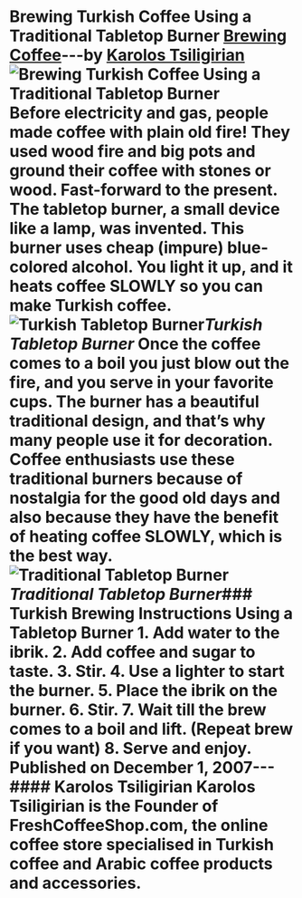 # Brewing Turkish Coffee Using a Traditional Tabletop Burner [Brewing Coffee](https://ineedcoffee.com/section/brewing-coffee/)---by [Karolos Tsiligirian](https://ineedcoffee.com/by/karolos-tsiligirian/)![Brewing Turkish Coffee Using a Traditional Tabletop Burner](https://ineedcoffee.com/images/posts/brewing-turkish-coffee-using-a-traditional-tabletop-burner/tabletop_burner_ring.jpg) Before electricity and gas, people made coffee with plain old fire! They used wood fire and big pots and ground their coffee with stones or wood. Fast-forward to the present. The tabletop burner, a small device like a lamp, was invented. This burner uses cheap (impure) blue-colored alcohol. You light it up, and it heats coffee SLOWLY so you can make Turkish coffee.![Turkish Tabletop Burner](https://ineedcoffee.com/assets/tabletop_burner_11.BeMc5tgi_g2NQb.webp)_Turkish Tabletop Burner_ Once the coffee comes to a boil you just blow out the fire, and you serve in your favorite cups. The burner has a beautiful traditional design, and that’s why many people use it for decoration. Coffee enthusiasts use these traditional burners because of nostalgia for the good old days and also because they have the benefit of heating coffee SLOWLY, which is the best way.![Traditional Tabletop Burner](https://ineedcoffee.com/assets/tabletop_burner_ring.C41eIkkc_ZQxiM.webp)_Traditional Tabletop Burner_### Turkish Brewing Instructions Using a Tabletop Burner 1. Add water to the ibrik. 2. Add coffee and sugar to taste. 3. Stir. 4. Use a lighter to start the burner. 5. Place the ibrik on the burner. 6. Stir. 7. Wait till the brew comes to a boil and lift. (Repeat brew if you want) 8. Serve and enjoy. Published on December 1, 2007--- #### Karolos Tsiligirian Karolos Tsiligirian is the Founder of FreshCoffeeShop.com, the online coffee store specialised in Turkish coffee and Arabic coffee products and accessories.